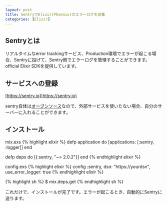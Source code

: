 ```yaml
---
layout: post
title: SentryでElixir(Phoenix)のエラーログを収集
categories: [Elixir]
---
```

## Sentryとは
リアルタイムなerror trackingサービス、Production環境でエラーが起こる場合、Sentryに投げて、Sentry側でエラーログを管理することができます。official Elixir SDKを提供しています。

## サービスへの登録
[https://sentry.io](https://sentry.io)

sentry自体は[オープンソース](https://github.com/getsentry/sentry)なので、外部サービスを使いたない場合、自分のサーバーに入れることができます。

## インストール
mix.exs
{% highlight elixir %}
defp application do
  [applications: [:sentry, :logger]]
end

defp deps do
  [{:sentry, "~> 2.0.2"}]
end
{% endhighlight elixir %}

config.exs
{% highlight elixir %}
config :sentry,
  dsn: "https://yourdsn",
  use_error_logger: true
{% endhighlight elixir %}

{% highlight sh %}
$ mix.deps.get
{% endhighlight sh %}

これだけで、インストールが完了です。エラーが起こるとき、自動的にSentryに送ります。

